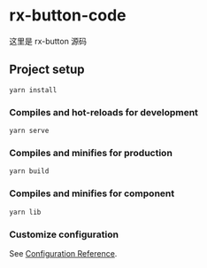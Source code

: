 # rx-button-code
这里是 rx-button 源码

## Project setup
```
yarn install
```

### Compiles and hot-reloads for development
```
yarn serve
```

### Compiles and minifies for production
```
yarn build
```

### Compiles and minifies for component
```
yarn lib
```

### Customize configuration
See [Configuration Reference](https://cli.vuejs.org/config/).
